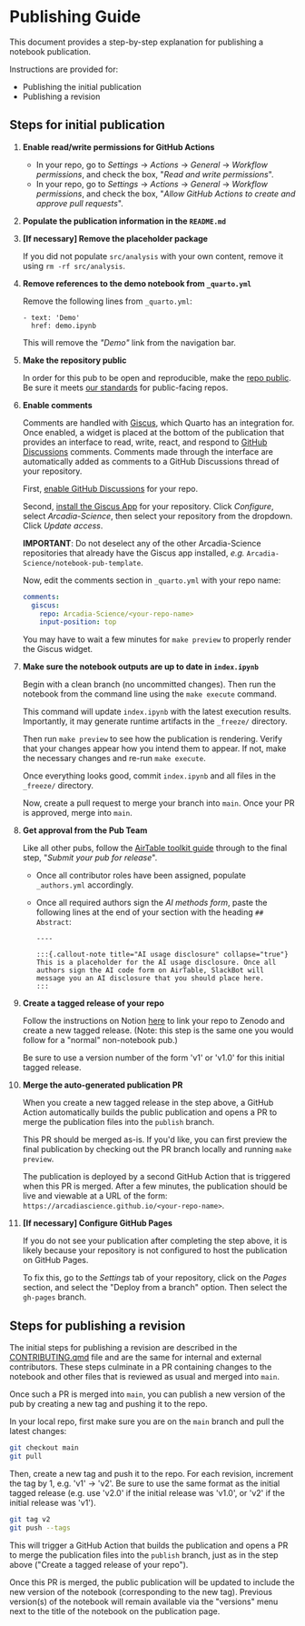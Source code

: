 # Publishing Guide

This document provides a step-by-step explanation for publishing a notebook publication.

Instructions are provided for:

* Publishing the initial publication
* Publishing a revision

## Steps for initial publication

1. **Enable read/write permissions for GitHub Actions**

    * In your repo, go to *Settings* -> *Actions* -> *General* -> *Workflow permissions*, and check the box, "*Read and write permissions*".
    * In your repo, go to *Settings* -> *Actions* -> *General* -> *Workflow permissions*, and check the box, "*Allow GitHub Actions to create and approve pull requests*".

1. **Populate the publication information in the `README.md`**

1. **[If necessary] Remove the placeholder package**

    If you did not populate `src/analysis` with your own content, remove it using `rm -rf src/analysis`.

1. **Remove references to the demo notebook from `_quarto.yml`**

    Remove the following lines from `_quarto.yml`:

    ```
    - text: 'Demo'
      href: demo.ipynb
    ```

    This will remove the *"Demo"* link from the navigation bar.

1. **Make the repository public**

    In order for this pub to be open and reproducible, make the [repo public](https://docs.github.com/en/repositories/managing-your-repositorys-settings-and-features/managing-repository-settings/setting-repository-visibility). Be sure it meets [our standards](https://github.com/Arcadia-Science/arcadia-software-handbook/blob/main/guides-and-standards/standards--public-repos.md) for public-facing repos.

1. **Enable comments**

    Comments are handled with [Giscus](https://giscus.app/), which Quarto has an integration for. Once enabled, a widget is placed at the bottom of the publication that provides an interface to read, write, react, and respond to [GitHub Discussions](https://docs.github.com/en/discussions) comments. Comments made through the interface are automatically added as comments to a GitHub Discussions thread of your repository.

    First, [enable GitHub Discussions](https://docs.github.com/en/repositories/managing-your-repositorys-settings-and-features/enabling-features-for-your-repository/enabling-or-disabling-github-discussions-for-a-repository) for your repo.

    Second, [install the Giscus App](https://github.com/apps/giscus) for your repository. Click *Configure*, select *Arcadia-Science*, then select your repository from the dropdown. Click *Update access*.

    **IMPORTANT**: Do not deselect any of the other Arcadia-Science repositories that already have the Giscus app installed, *e.g.* `Arcadia-Science/notebook-pub-template`.

    Now, edit the comments section in `_quarto.yml` with your repo name:

    ```yaml
    comments:
      giscus:
        repo: Arcadia-Science/<your-repo-name>
        input-position: top
    ```

    You may have to wait a few minutes for `make preview` to properly render the Giscus widget.

1. **Make sure the notebook outputs are up to date in `index.ipynb`**

    Begin with a clean branch (no uncommitted changes). Then run the notebook from the command line using the `make execute` command.

    This command will update `index.ipynb` with the latest execution results. Importantly, it may generate runtime artifacts in the `_freeze/` directory.

    Then run `make preview` to see how the publication is rendering. Verify that your changes appear how you intend them to appear. If not, make the necessary changes and re-run `make execute`.

    Once everything looks good, commit `index.ipynb` and all files in the `_freeze/` directory.

    Now, create a pull request to merge your branch into `main`. Once your PR is approved, merge into `main`.

1. **Get approval from the Pub Team**

    Like all other pubs, follow the [AirTable toolkit guide](https://airtable.com/appN7KQ55bT6HHfog/pagm69ti1kZK1GhBx) through to the final step, "*Submit your pub for release*".

    * Once all contributor roles have been assigned, populate `_authors.yml` accordingly.
    * Once all required authors sign the *AI methods form*, paste the following lines at the end of your section with the heading `## Abstract`:

        ```
        ----

        :::{.callout-note title="AI usage disclosure" collapse="true"}
        This is a placeholder for the AI usage disclosure. Once all authors sign the AI code form on AirTable, SlackBot will message you an AI disclosure that you should place here.
        :::
        ```

1. **Create a tagged release of your repo**

    Follow the instructions on Notion [here](https://www.notion.so/arcadiascience/How-to-archive-a-GitHub-repository-on-Zenodo-at-time-of-publication-1cd6202af5bb4b5ba8464caaba8e9bed) to link your repo to Zenodo and create a new tagged release. (Note: this step is the same one you would follow for a "normal" non-notebook pub.)

    Be sure to use a version number of the form 'v1' or 'v1.0' for this initial tagged release.

1. **Merge the auto-generated publication PR**

    When you create a new tagged release in the step above, a GitHub Action automatically builds the public publication and opens a PR to merge the publication files into the `publish` branch.

    This PR should be merged as-is. If you'd like, you can first preview the final publication by checking out the PR branch locally and running `make preview`.

    The publication is deployed by a second GitHub Action that is triggered when this PR is merged. After a few minutes, the publication should be live and viewable at a URL of the form: `https://arcadiascience.github.io/<your-repo-name>`.

1. **[If necessary] Configure GitHub Pages**

    If you do not see your publication after completing the step above, it is likely because your repository is not configured to host the publication on GitHub Pages.

    To fix this, go to the *Settings* tab of your repository, click on the *Pages* section, and select the "Deploy from a branch" option. Then select the `gh-pages` branch.

## Steps for publishing a revision

The initial steps for publishing a revision are described in the [CONTRIBUTING.qmd](../pages/CONTRIBUTING.qmd) file and are the same for internal and external contributors. These steps culminate in a PR containing changes to the notebook and other files that is reviewed as usual and merged into `main`.

Once such a PR is merged into `main`, you can publish a new version of the pub by creating a new tag and pushing it to the repo.

In your local repo, first make sure you are on the `main` branch and pull the latest changes:

```bash
git checkout main
git pull
```

Then, create a new tag and push it to the repo. For each revision, increment the tag by 1, e.g. 'v1' -> 'v2'. Be sure to use the same format as the initial tagged release (e.g. use 'v2.0' if the initial release was 'v1.0', or 'v2' if the initial release was 'v1').

```bash
git tag v2
git push --tags
```

This will trigger a GitHub Action that builds the publication and opens a PR to merge the publication files into the `publish` branch, just as in the step above ("Create a tagged release of your repo").

Once this PR is merged, the public publication will be updated to include the new version of the notebook (corresponding to the new tag). Previous version(s) of the notebook will remain available via the "versions" menu next to the title of the notebook on the publication page.
